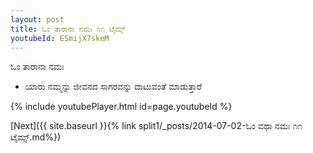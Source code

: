 ```yaml
---
layout: post
title: ಓಂ ತಾರಾನಾ ನಮಃ ೧೧ ಟೈಮ್ಸ್
youtubeId: ESmijX7skeM
---
```

 
 
 ಓಂ ತಾರಾನಾ ನಮಃ  
 
 -  ಯಾರು ನಮ್ಮನ್ನು ಜೀವನದ ಸಾಗರವನ್ನು ದಾಟುವಂತೆ ಮಾಡುತ್ತಾರೆ 
 
  
 
  
 
 
 
 
 
 


{% include youtubePlayer.html id=page.youtubeId %}
 
[Next]({{ site.baseurl }}{% link  split1/_posts/2014-07-02-ಓಂ ವಥಾ ನಮಃ ೧೧ ಟೈಮ್ಸ್.md%})
 
